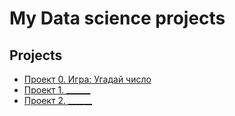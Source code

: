 # My Data science projects

## Projects

* [Проект 0. Игра: Угадай число](https://github.com/Dzhambul/Data_science_SF/tree/main/project_0)
* [Проект 1. ______](_____)
* [Проект 2. ______](_____)